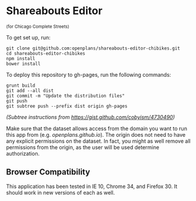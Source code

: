 Shareabouts Editor
==================

<small>(for Chicago Complete Streets)</small>

To get set up, run:

    git clone git@github.com:openplans/shareabouts-editor-chibikes.git
    cd shareabouts-editor-chibikes
    npm install
    bower install

To deploy this repository to gh-pages, run the following commands:

    grunt build
    git add --all dist
    git commit -m "Update the distribution files"
    git push
    git subtree push --prefix dist origin gh-pages

*(Subtree instructions from https://gist.github.com/cobyism/4730490)*

Make sure that the dataset allows access from the domain you want to run
this app from (e.g. *openplans.github.io*). The origin does not need to have
any explicit permissions on the dataset. In fact, you might as well remove
all permissions from the origin, as the user will be used determine
authorization.


Browser Compatibility
---------------------

This application has been tested in IE 10, Chrome 34, and Firefox 30. It should
work in new versions of each as well.
